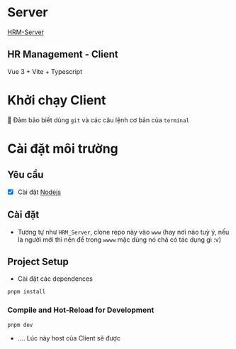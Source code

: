 # Server

[HRM-Server](https://github.com/tranthinh-coding/HRM_Server)

## HR Management - Client

Vue 3 + Vite + Typescript

# Khởi chạy Client

📌 Đảm bảo biết dùng `git` và các câu lệnh cơ bản của `terminal`

# Cài đặt môi trường

## Yêu cầu

- [x] Cài đặt [Nodejs](https://nodejs.org/en/download)

## Cài đặt

- Tương tự như `HRM_Server`, clone repo này vào `www` (hay nơi nào tuỳ ý, nếu là người mới thì nên để trong `wwww` mặc dùng nó chả có tác dụng gì :v)

## Project Setup

- Cài đặt các dependences

```sh
pnpm install
```

### Compile and Hot-Reload for Development

```sh
pnpm dev
```

- .... Lúc này host của Client sẽ được
